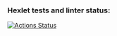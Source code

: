 ### Hexlet tests and linter status:
[![Actions Status](https://github.com/dregmar-bot/frontend-project-12/actions/workflows/hexlet-check.yml/badge.svg)](https://github.com/dregmar-bot/frontend-project-12/actions)